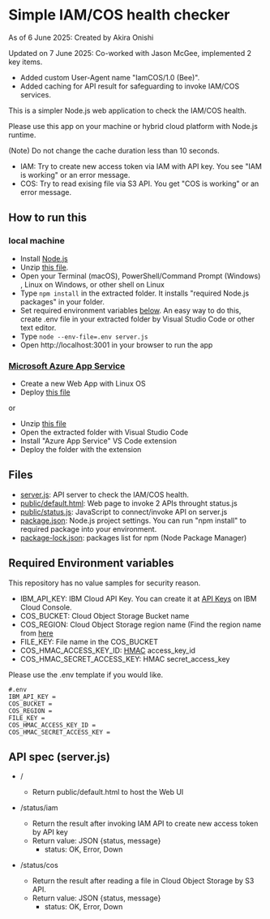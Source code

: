 # Simple IAM/COS health checker

As of 6 June 2025: Created by Akira Onishi

Updated on 7 June 2025: Co-worked with Jason McGee, implemented 2 key items.
* Added custom User-Agent name "IamCOS/1.0 (Bee)".
* Added caching for API result for safeguarding to invoke IAM/COS services.

This is a simpler Node.js web application to check the IAM/COS health.

Please use this app on your machine or hybrid cloud platform with Node.js runtime.

(Note) Do not change the cache duration less than 10 seconds.



* IAM: Try to create new access token via IAM with API key. You see "IAM is working" or an error message.
* COS: Try to read exising file via S3 API.  You get "COS is working" or an error message.

## How to run this
### local machine
* Install [Node.js](https://nodejs.org/en/download) 
* Unzip [this file](https://github.com/IBM/japan-technology/blob/main/ibm-cloud/monitoring/IamCOS/IamCOS20250607.zip).
* Open your Terminal (macOS), PowerShell/Command Prompt (Windows) , Linux on Windows, or other shell on Linux
* Type ```npm install``` in the extracted folder.  It installs "required Node.js packages" in your folder.
* Set required environment variables [below](https://github.com/IBM/japan-technology/blob/main/ibm-cloud/monitoring/IamCOS/readme.md#required-environment-variables).  An easy way to do this, create .env file in your extracted folder by Visual Studio Code or other text editor.
* Type ```node --env-file=.env server.js```
* Open http://localhost:3001 in your browser to run the app

### [Microsoft Azure App Service](https://learn.microsoft.com/en-us/azure/app-service/)
* Create a new Web App with Linux OS
* Deploy [this file](https://github.com/IBM/japan-technology/blob/main/ibm-cloud/monitoring/IamCOS/IamCOS20250607.zip)
  
or

* Unzip [this file](https://github.com/IBM/japan-technology/blob/main/ibm-cloud/monitoring/IamCOS/IamCOS20250607.zip)
* Open the extracted folder with Visual Studio Code
* Install "Azure App Service" VS Code extension
* Deploy the folder with the extension

## Files

* [server.js](https://github.com/IBM/japan-technology/blob/main/ibm-cloud/monitoring/IamCOS/server.js): API server to check the IAM/COS health.
* [public/default.html](https://github.com/IBM/japan-technology/blob/main/ibm-cloud/monitoring/IamCOS/public/default.html): Web page to invoke 2 APIs throught status.js
* [public/status.js](https://github.com/IBM/japan-technology/tree/main/ibm-cloud/monitoring/IamCOS/public/js): JavaScript to connect/invoke API on server.js
* [package.json](https://github.com/IBM/japan-technology/blob/main/ibm-cloud/monitoring/IamCOS/package.json): Node.js project settings. You can run "npm install" to required package into your environment.
* [package-lock.json](https://github.com/IBM/japan-technology/blob/main/ibm-cloud/monitoring/IamCOS/package-lock.json): packages list for npm (Node Package Manager)

## Required Environment variables
This repository has no value samples for security reason.

* IBM_API_KEY: IBM Cloud API Key.  You can create it at [API Keys](https://cloud.ibm.com/iam/apikeys) on IBM Cloud Console.
* COS_BUCKET: Cloud Object Storage Bucket name
* COS_REGION: Cloud Object Storage region name (Find the region name from [here](https://cloud.ibm.com/docs/cloud-object-storage?topic=cloud-object-storage-endpoints)
* FILE_KEY: File name in the COS_BUCKET
* COS_HMAC_ACCESS_KEY_ID: [HMAC](https://cloud.ibm.com/docs/cloud-object-storage?topic=cloud-object-storage-uhc-hmac-credentials-main) access_key_id
* COS_HMAC_SECRET_ACCESS_KEY: HMAC secret_access_key

Please use the .env template if you would like.
```
#.env
IBM_API_KEY = 
COS_BUCKET = 
COS_REGION = 
FILE_KEY = 
COS_HMAC_ACCESS_KEY_ID = 
COS_HMAC_SECRET_ACCESS_KEY = 
```

## API spec (server.js)

- /
    - Return public/default.html to host the Web UI

- /status/iam
    - Return the result after invoking IAM API to create new access token by API key
    - Return value: JSON {status, message}
        - status: OK, Error, Down

- /status/cos
    - Return the result after reading a file in Cloud Object Storage by S3 API.
    - Return value: JSON {status, message}
        - status: OK, Error, Down

